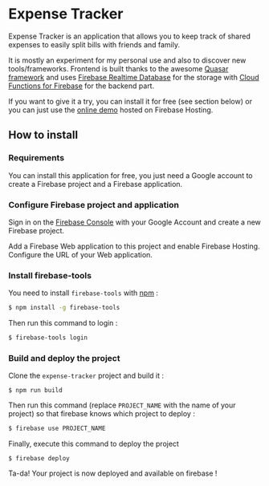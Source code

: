 # Expense Tracker

Expense Tracker is an application that allows you to keep track of shared expenses to easily split bills with friends and family.

It is mostly an experiment for my personal use and also to discover new tools/frameworks. Frontend is built thanks to the awesome [Quasar framework](https://github.com/quasarframework/quasar) and uses [Firebase Realtime Database](https://firebase.google.com/docs/database) for the storage with [Cloud Functions for Firebase](https://firebase.google.com/docs/functions) for the backend part.

If you want to give it a try, you can install it for free (see section below) or you can just use the [online demo](https://web-expense-tracker-demo.web.app) hosted on Firebase Hosting.

## How to install

### Requirements
You can install this application for free, you just need a Google account to create a Firebase project and a Firebase application.

### Configure Firebase project and application

Sign in on the [Firebase Console](https://console.firebase.google.com) with your Google Account and create a new Firebase project.

Add a Firebase Web application to this project and enable Firebase Hosting. Configure the URL of your Web application.

### Install firebase-tools

You need to install `firebase-tools` with [npm](https://www.npmjs.com/) :
```bash
$ npm install -g firebase-tools
```

Then run this command to login :
```bash
$ firebase-tools login
```

### Build and deploy the project

Clone the `expense-tracker` project and build it :
```
$ npm run build
```

Then run this command (replace `PROJECT_NAME` with the name of your project) so that firebase knows which project to deploy :
```bash
$ firebase use PROJECT_NAME
```

Finally, execute this command to deploy the project
```
$ firebase deploy
```

Ta-da! Your project is now deployed and available on firebase !
